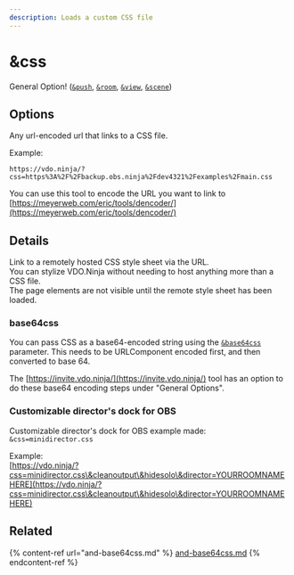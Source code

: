 ```yaml
---
description: Loads a custom CSS file
---
```


# \&css

General Option! ([`&push`](../../source-settings/push.md), [`&room`](../../general-settings/room.md), [`&view`](../view-parameters/view.md), [`&scene`](../view-parameters/scene.md))

## Options

Any url-encoded url that links to a CSS file.

Example:

```
https://vdo.ninja/?css=https%3A%2F%2Fbackup.obs.ninja%2Fdev4321%2Fexamples%2Fmain.css
```

You can use this tool to encode the URL you want to link to [https://meyerweb.com/eric/tools/dencoder/](https://meyerweb.com/eric/tools/dencoder/)

## Details

Link to a remotely hosted CSS style sheet via the URL.\
You can stylize VDO.Ninja without needing to host anything more than a CSS file.\
The page elements are not visible until the remote style sheet has been loaded.

### base64css

You can pass CSS as a base64-encoded string using the [`&base64css`](and-base64css.md) parameter. This needs to be URLComponent encoded first, and then converted to base 64.&#x20;

The [https://invite.vdo.ninja/](https://invite.vdo.ninja/) tool has an option to do these base64 encoding steps under "General Options".

### Customizable director's dock for OBS

Customizable director's dock for OBS example made:\
`&css=minidirector.css`

Example:\
[https://vdo.ninja/?css=minidirector.css\&cleanoutput\&hidesolo\&director=YOURROOMNAMEHERE](https://vdo.ninja/?css=minidirector.css\&cleanoutput\&hidesolo\&director=YOURROOMNAMEHERE)

## Related

{% content-ref url="and-base64css.md" %}
[and-base64css.md](and-base64css.md)
{% endcontent-ref %}

